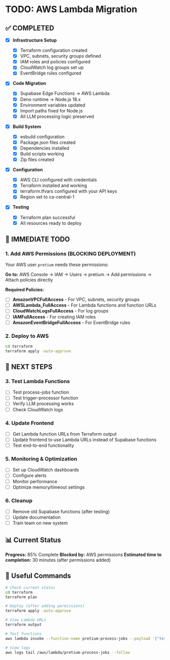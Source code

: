 # TODO: AWS Lambda Migration

## ✅ COMPLETED

- [x] **Infrastructure Setup**

  - [x] Terraform configuration created
  - [x] VPC, subnets, security groups defined
  - [x] IAM roles and policies configured
  - [x] CloudWatch log groups set up
  - [x] EventBridge rules configured

- [x] **Code Migration**

  - [x] Supabase Edge Functions → AWS Lambda
  - [x] Deno runtime → Node.js 18.x
  - [x] Environment variables updated
  - [x] Import paths fixed for Node.js
  - [x] All LLM processing logic preserved

- [x] **Build System**

  - [x] esbuild configuration
  - [x] Package.json files created
  - [x] Dependencies installed
  - [x] Build scripts working
  - [x] Zip files created

- [x] **Configuration**

  - [x] AWS CLI configured with credentials
  - [x] Terraform installed and working
  - [x] terraform.tfvars configured with your API keys
  - [x] Region set to ca-central-1

- [x] **Testing**
  - [x] Terraform plan successful
  - [x] All resources ready to deploy

## 🚨 IMMEDIATE TODO

### 1. **Add AWS Permissions** (BLOCKING DEPLOYMENT)

Your AWS user `pretium` needs these permissions:

**Go to:** AWS Console → IAM → Users → pretium → Add permissions → Attach policies directly

**Required Policies:**

- [ ] **AmazonVPCFullAccess** - For VPC, subnets, security groups
- [ ] **AWSLambda_FullAccess** - For Lambda functions and function URLs
- [ ] **CloudWatchLogsFullAccess** - For log groups
- [ ] **IAMFullAccess** - For creating IAM roles
- [ ] **AmazonEventBridgeFullAccess** - For EventBridge rules

### 2. **Deploy to AWS**

```bash
cd terraform
terraform apply -auto-approve
```

## 🔄 NEXT STEPS

### 3. **Test Lambda Functions**

- [ ] Test process-jobs function
- [ ] Test trigger-processor function
- [ ] Verify LLM processing works
- [ ] Check CloudWatch logs

### 4. **Update Frontend**

- [ ] Get Lambda function URLs from Terraform output
- [ ] Update frontend to use Lambda URLs instead of Supabase functions
- [ ] Test end-to-end functionality

### 5. **Monitoring & Optimization**

- [ ] Set up CloudWatch dashboards
- [ ] Configure alerts
- [ ] Monitor performance
- [ ] Optimize memory/timeout settings

### 6. **Cleanup**

- [ ] Remove old Supabase functions (after testing)
- [ ] Update documentation
- [ ] Train team on new system

## 📊 Current Status

**Progress:** 85% Complete
**Blocked by:** AWS permissions
**Estimated time to completion:** 30 minutes (after permissions added)

## 🔗 Useful Commands

```bash
# Check current status
cd terraform
terraform plan

# Deploy (after adding permissions)
terraform apply -auto-approve

# View Lambda URLs
terraform output

# Test functions
aws lambda invoke --function-name pretium-process-jobs --payload '{"test": true}' response.json

# View logs
aws logs tail /aws/lambda/pretium-process-jobs --follow
```
